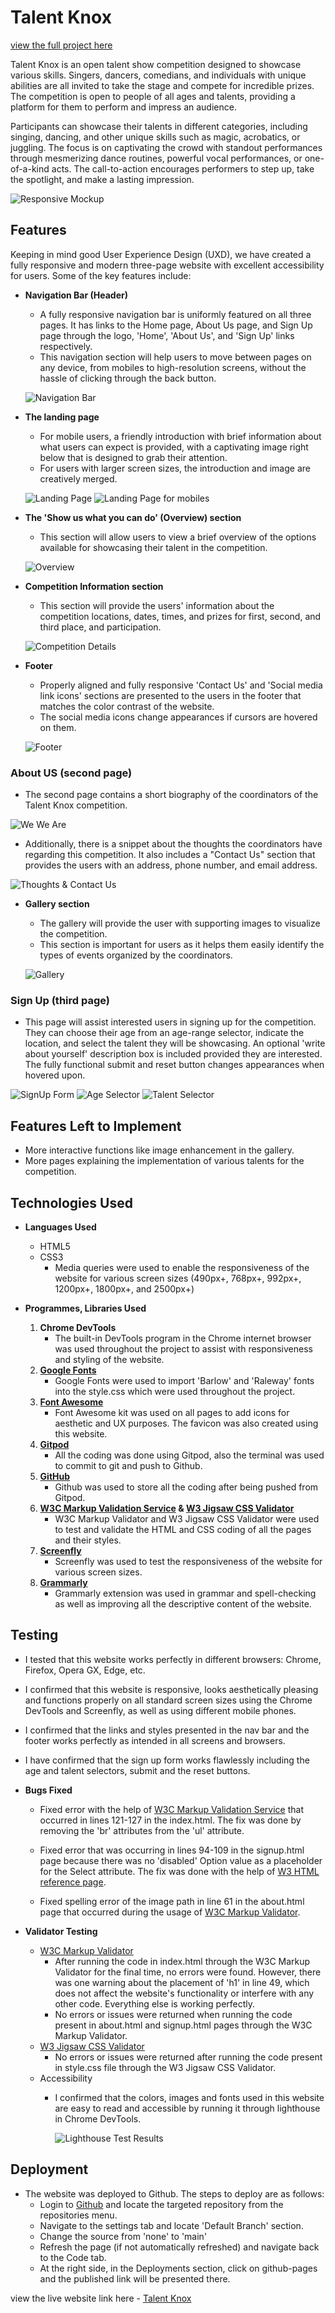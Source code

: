 # Talent Knox


[view the full project here](https://taz1003.github.io/Portfolio-Project-1---Talent-Knox/)


Talent Knox is an open talent show competition designed to showcase various skills. Singers, dancers, comedians, and individuals with unique abilities are all invited to take the stage and compete for incredible prizes. The competition is open to people of all ages and talents, providing a platform for them to perform and impress an audience.


Participants can showcase their talents in different categories, including singing, dancing, and other unique skills such as magic, acrobatics, or juggling. The focus is on captivating the crowd with standout performances through mesmerizing dance routines, powerful vocal performances, or one-of-a-kind acts. The call-to-action encourages performers to step up, take the spotlight, and make a lasting impression.


![Responsive Mockup](assets/screenshots/talent_knox_mockup.png)


## Features
Keeping in mind good User Experience Design (UXD), we have created a fully responsive and modern three-page website with excellent accessibility for users. Some of the key features include:


- __Navigation Bar (Header)__
  - A fully responsive navigation bar is uniformly featured on all three pages. It has links to the Home page, About Us page, and Sign Up page through the logo, 'Home', 'About Us', and 'Sign Up' links respectively.
  - This navigation section will help users to move between pages on any device, from mobiles to high-resolution screens, without the hassle of clicking through the back button.


  ![Navigation Bar](assets/screenshots/talent_knox_nav.png)


- __The landing page__
  - For mobile users, a friendly introduction with brief information about what users can expect is provided, with a captivating image right below that is designed to grab their attention.
  - For users with larger screen sizes, the introduction and image are creatively merged.


  ![Landing Page](assets/screenshots/talent_knox_landing_page.png) ![Landing Page for mobiles](assets/screenshots/talent_knox_landing_page_mobile.png)


- __The 'Show us what you can do' (Overview) section__
  - This section will allow users to view a brief overview of the options available for showcasing their talent in the competition.


  ![Overview](assets/screenshots/talent_knox_overview.png)


- __Competition Information section__
  - This section will provide the users' information about the competition locations, dates, times, and prizes for first, second, and third place, and participation.


  ![Competition Details](assets/screenshots/talent_knox_competition_details.png)


- __Footer__
  - Properly aligned and fully responsive 'Contact Us' and 'Social media link icons' sections are presented to the users in the footer that matches the color contrast of the website.
  - The social media icons change appearances if cursors are hovered on them.


  ![Footer](assets/screenshots/talent_knox_footer.png)


### About US (second page)
  - The second page contains a short biography of the coordinators of the Talent Knox competition.


  ![We We Are](assets/screenshots/talent_knox_about_us.png)


  - Additionally, there is a snippet about the thoughts the coordinators have regarding this competition. It also includes a "Contact Us" section that provides the users with an address, phone number, and email address.


  ![Thoughts & Contact Us](assets/screenshots/talent_knox_thoughts_contact_us.png)


- __Gallery section__
  - The gallery will provide the user with supporting images to visualize the competition.
  - This section is important for users as it helps them easily identify the types of events organized by the coordinators.


  ![Gallery](assets/screenshots/talent_knox_gallery.png)


### Sign Up (third page)
  - This page will assist interested users in signing up for the competition. They can choose their age from an age-range selector, indicate the location, and select the talent they will be showcasing. An optional 'write about yourself' description box is included provided they are interested. The fully functional submit and reset button changes appearances when hovered upon.


  ![SignUp Form](assets/screenshots/talent_knox_sign_up_form.png)
  ![Age Selector](assets/screenshots/talent_knox_age_selector.png)
  ![Talent Selector](assets/screenshots/talent_knox_talent_selector.png)


## Features Left to Implement
  - More interactive functions like image enhancement in the gallery.
  - More pages explaining the implementation of various talents for the competition.




## Technologies Used
- __Languages Used__
  - HTML5
  - CSS3
    - Media queries were used to enable the responsiveness of the website for various screen sizes (490px+, 768px+, 992px+, 1200px+, 1800px+, and 2500px+)


- __Programmes, Libraries Used__
  1. __Chrome DevTools__
     - The built-in DevTools program in the Chrome internet browser was used throughout the project to assist with responsiveness and styling of the website.
  2. __[Google Fonts](https://fonts.google.com/?preview.text=Welcome%20To%20Talent%20Knox!)__
     - Google Fonts were used to import 'Barlow' and 'Raleway' fonts into the style.css which were used throughout the project.
  3. __[Font Awesome](https://fontawesome.com/)__
     - Font Awesome kit was used on all pages to add icons for aesthetic and UX purposes. The favicon was also created using this website.
  4. __[Gitpod](https://www.gitpod.io/)__
     - All the coding was done using Gitpod, also the terminal was used to commit to git and push to Github.
  5. __[GitHub](https://github.com/)__
     - Github was used to store all the coding after being pushed from Gitpod.
  6. __[W3C Markup Validation Service](https://validator.w3.org/#validate_by_input) & [W3 Jigsaw CSS Validator](https://jigsaw.w3.org/css-validator/)__
     - W3C Markup Validator and W3 Jigsaw CSS Validator were used to test and validate the HTML and CSS coding of all the pages and their styles.
  7. __[Screenfly](https://screenfly.org/)__
     - Screenfly was used to test the responsiveness of the website for various screen sizes.
  8. __[Grammarly](https://app.grammarly.com/)__
     - Grammarly extension was used in grammar and spell-checking as well as improving all the descriptive content of the website.
  

## Testing
  - I tested that this website works perfectly in different browsers: Chrome, Firefox, Opera GX, Edge, etc.
  - I confirmed that this website is responsive, looks aesthetically pleasing and functions properly on all standard screen sizes using the Chrome DevTools and Screenfly, as well as using different mobile phones.
  - I confirmed that the links and styles presented in the nav bar and the footer works perfectly as intended in all screens and browsers.
  - I have confirmed that the sign up form works flawlessly including the age and talent selectors, submit and the reset buttons.

 - __Bugs Fixed__
    - Fixed error with the help of [W3C Markup Validation Service](https://validator.w3.org/#validate_by_input) that occurred in lines 121-127 in the index.html. The fix was done by removing the 'br' attributes from the 'ul' attribute.
 
    - Fixed error that was occurring in lines 94-109 in the signup.html page because there was no 'disabled' Option value as a placeholder for the Select attribute. The fix was done with the help of [W3 HTML reference page](https://www.w3schools.com/tags/tag_option.asp).

    - Fixed spelling error of the image path in line 61 in the about.html page that occurred during the usage of [W3C Markup Validator](https://validator.w3.org/#validate_by_input).

  - __Validator Testing__
    - [W3C Markup Validator](https://validator.w3.org/#validate_by_input)
      - After running the code in index.html through the W3C Markup Validator for the final time, no errors were found. However, there was one warning about the placement of 'h1' in line 49, which does not affect the website's functionality or interfere with any other code. Everything else is working perfectly.
      - No errors or issues were returned when running the code present in about.html and signup.html pages through the W3C Markup Validator.
    - [W3 Jigsaw CSS Validator](https://jigsaw.w3.org/css-validator/)
      - No errors or issues were returned after running the code present in style.css file through the W3 Jigsaw CSS Validator.
    - Accessibility
      - I confirmed that the colors, images and fonts used in this website are easy to read and accessible by running it through lighthouse in Chrome DevTools.

        ![Lighthouse Test Results](assets/screenshots/talent_knox_testing_lighthouse.png)

## Deployment
  - The website was deployed to Github. The steps to deploy are as follows:
    - Login to [Github](https://www.gitpod.io/) and locate the targeted repository from the repositories menu.
    - Navigate to the settings tab and locate 'Default Branch' section.
    - Change the source from 'none' to 'main'
    - Refresh the page (if not automatically refreshed) and navigate back to the Code tab.
    - At the right side, in the Deployments section, click on github-pages and the published link will be presented there.
  
  view the live website link here - [Talent Knox](https://taz1003.github.io/Portfolio-Project-1---Talent-Knox/)